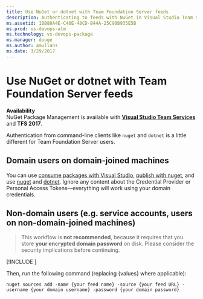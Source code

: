 ```yaml
---
title: Use NuGet or dotnet with Team Foundation Server feeds
description: Authenticating to feeds with NuGet in Visual Studio Team Services
ms.assetid: 1BB88A4E-C40E-48CD-B44A-25C90B935E5B
ms.prod: vs-devops-alm
ms.technology: vs-devops-package
ms.manager: douge
ms.author: amullans
ms.date: 3/29/2017
---
```


# Use NuGet or dotnet with Team Foundation Server feeds

**Availability**<br>
NuGet Package Management is available with [**Visual Studio Team Services**](nuget-exe.md) and **TFS 2017**.

Authentication from command-line clients like `nuget` and `dotnet` is a little different for Team Foundation Server users.

## Domain users on domain-joined machines

You can use [consume packages with Visual Studio](consume.md), [publish with nuget](publish.md), and use [nuget](nuget-exe.md) and [dotnet](dotnet-exe.md). Ignore any content about the Credential Provider or Personal Access Tokens&mdash;everything will work using your domain credentials.

## Non-domain users (e.g. service accounts, users on non-domain-joined machines)

> This workflow is **not recommended**, because it requires that you store **your encrypted domain password** on disk. Please consider the security implications before continuing.

[!INCLUDE [](../_shared/nuget-consume-endpoint.md)]

Then, run the following command (replacing {values} where applicable):

```no-highlight
nuget sources add -name {your feed name} -source {your feed URL} -username {your domain username} -password {your domain password}
```